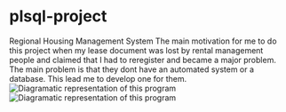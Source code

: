 # plsql-project
Regional Housing Management System
The main motivation for me to do this project when my lease document was lost by rental management people and claimed that I had to reregister and became a major problem.
The main problem is that they dont have an automated system or a database.
This lead me to develop one for them.
![Diagramatic representation of this program](https://github.com/big-data-lab-umbc/BigDataCyberAttackDetection/blob/master/dynamicgraphalt.jpg)
![Diagramatic representation of this program](https://github.com/big-data-lab-umbc/BigDataCyberAttackDetection/blob/master/zeroday_dynamic.jpg)
